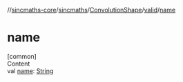 //[sincmaths-core](../../../../index.md)/[sincmaths](../../index.md)/[ConvolutionShape](../index.md)/[valid](index.md)/[name](name.md)



# name  
[common]  
Content  
val [name](name.md): [String](https://kotlinlang.org/api/latest/jvm/stdlib/kotlin/-string/index.html)  



